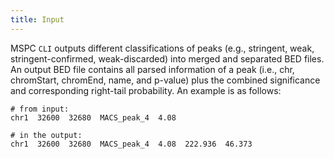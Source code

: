 ```yaml
---
title: Input
---
```


MSPC `CLI` outputs different classifications of peaks (e.g., stringent, weak, stringent-confirmed,
weak-discarded) into merged and separated BED files. An output BED file contains all parsed 
information of a peak (i.e., chr, chromStart, chromEnd, name, and p-value) plus the combined 
significance and corresponding right-tail probability. An example is as follows: 

```shell
# from input:
chr1  32600  32680  MACS_peak_4  4.08

# in the output:
chr1  32600  32680  MACS_peak_4  4.08  222.936  46.373
```
